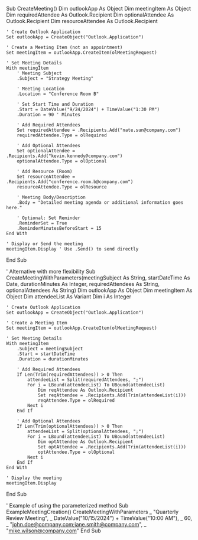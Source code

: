 Sub CreateMeeting()
    Dim outlookApp As Object
    Dim meetingItem As Object
    Dim requiredAttendee As Outlook.Recipient
    Dim optionalAttendee As Outlook.Recipient
    Dim resourceAttendee As Outlook.Recipient
    
    ' Create Outlook Application
    Set outlookApp = CreateObject("Outlook.Application")
    
    ' Create a Meeting Item (not an appointment)
    Set meetingItem = outlookApp.CreateItem(olMeetingRequest)
    
    ' Set Meeting Details
    With meetingItem
        ' Meeting Subject
        .Subject = "Strategy Meeting"
        
        ' Meeting Location
        .Location = "Conference Room B"
        
        ' Set Start Time and Duration
        .Start = DateValue("9/24/2024") + TimeValue("1:30 PM")
        .Duration = 90 ' Minutes
        
        ' Add Required Attendees
        Set requiredAttendee = .Recipients.Add("nate.sun@company.com")
        requiredAttendee.Type = olRequired
        
        ' Add Optional Attendees
        Set optionalAttendee = .Recipients.Add("kevin.kennedy@company.com")
        optionalAttendee.Type = olOptional
        
        ' Add Resource (Room)
        Set resourceAttendee = .Recipients.Add("conference.room.b@company.com")
        resourceAttendee.Type = olResource
        
        ' Meeting Body/Description
        .Body = "Detailed meeting agenda or additional information goes here."
        
        ' Optional: Set Reminder
        .ReminderSet = True
        .ReminderMinutesBeforeStart = 15
    End With
    
    ' Display or Send the meeting
    meetingItem.Display ' Use .Send() to send directly
End Sub

' Alternative with more flexibility
Sub CreateMeetingWithParameters(meetingSubject As String, startDateTime As Date, durationMinutes As Integer, requiredAttendees As String, optionalAttendees As String)
    Dim outlookApp As Object
    Dim meetingItem As Object
    Dim attendeeList As Variant
    Dim i As Integer
    
    ' Create Outlook Application
    Set outlookApp = CreateObject("Outlook.Application")
    
    ' Create a Meeting Item
    Set meetingItem = outlookApp.CreateItem(olMeetingRequest)
    
    ' Set Meeting Details
    With meetingItem
        .Subject = meetingSubject
        .Start = startDateTime
        .Duration = durationMinutes
        
        ' Add Required Attendees
        If Len(Trim(requiredAttendees)) > 0 Then
            attendeeList = Split(requiredAttendees, ";")
            For i = LBound(attendeeList) To UBound(attendeeList)
                Dim reqAttendee As Outlook.Recipient
                Set reqAttendee = .Recipients.Add(Trim(attendeeList(i)))
                reqAttendee.Type = olRequired
            Next i
        End If
        
        ' Add Optional Attendees
        If Len(Trim(optionalAttendees)) > 0 Then
            attendeeList = Split(optionalAttendees, ";")
            For i = LBound(attendeeList) To UBound(attendeeList)
                Dim optAttendee As Outlook.Recipient
                Set optAttendee = .Recipients.Add(Trim(attendeeList(i)))
                optAttendee.Type = olOptional
            Next i
        End If
    End With
    
    ' Display the meeting
    meetingItem.Display
End Sub

' Example of using the parameterized method
Sub ExampleMeetingCreation()
    CreateMeetingWithParameters _
        "Quarterly Review Meeting", _
        DateValue("10/15/2024") + TimeValue("10:00 AM"), _
        60, _
        "john.doe@company.com;jane.smith@company.com", _
        "mike.wilson@company.com"
End Sub
